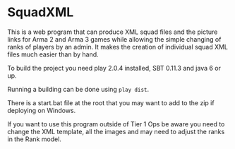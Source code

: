 SquadXML
========

This is a web program that can produce XML squad files and the picture links for Arma 2 and Arma 3 games while allowing the simple
changing of ranks of players by an admin. It makes the creation of individual squad XML files much easier than by hand.

To build the project you need play 2.0.4 installed, SBT 0.11.3 and java 6 or up.

Running a building can be done using `play dist`.

There is a start.bat file at the root that you may want to add to the zip if deploying on Windows.

If you want to use this program outside of Tier 1 Ops be aware you need to change the XML template,
all the images and may need to adjust the ranks in the Rank model.